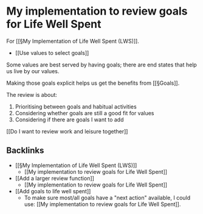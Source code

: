 # My implementation to review goals for Life Well Spent
For [[§My Implementation of Life Well Spent (LWS)]].

* [[Use values to select goals]]

Some values are best served by having goals; there are end states that help us live by our values.

Making those goals explicit helps us get the benefits from [[§Goals]].

The review is about:
1. Prioritising between goals and habitual activities
2. Considering whether goals are still a good fit for values
3. Considering if there are goals I want to add

[[Do I want to review work and leisure together]]

## Backlinks
* [[§My Implementation of Life Well Spent (LWS)]]
	* [[My implementation to review goals for Life Well Spent]]
* [[Add a larger review function]]
	* [[My implementation to review goals for Life Well Spent]]
* [[Add goals to life well spent]]
	* To make sure most/all goals have a "next action" available, I could use: [[My implementation to review goals for Life Well Spent]].

<!-- #p1 -->

<!-- {BearID:F345BE93-F868-42E8-A58F-C4AA794EF8FC-33154-00002A40BF71232D} -->
